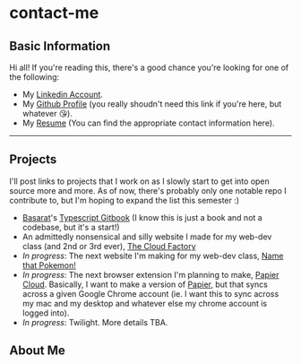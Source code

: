 # contact-me

## Basic Information

Hi all! If you're reading this, there's a good chance you're looking for one of the following: 

* My [Linkedin Account](https://www.linkedin.com/in/drake-eidukas/).
* My [Github Profile](https://github.com/Drake-Eidukas) (you really shoudn't need this link if you're here, but whatever 😘).
* My [Resume](./Resume_current.pdf) (You can find the appropriate contact information here). 

***

## Projects

I'll post links to projects that I work on as I slowly start to get into open source more and more. As of now, there's probably only one notable repo I contribute to, but I'm hoping to expand the list this semester :)

* [Basarat](https://github.com/basarat)'s [Typescript Gitbook](https://github.com/basarat/typescript-book) (I know this is just a book and not a codebase, but it's a start!)
* An admittedly nonsensical and silly website I made for my web-dev class (and 2nd or 3rd ever), [The Cloud Factory](https://github.com/Drake-Eidukas/CS-498-RK1-MP1)
* _In progress_: The next website I'm making for my web-dev class, [Name that Pokemon!](https://github.com/Drake-Eidukas/CS-498-RK1-MP2)
* _In progress_: The next browser extension I'm planning to make, [Papier Cloud](https://github.com/Drake-Eidukas/papier-cloud). Basically, I want to make a version of [Papier](https://getpapier.com/), but that syncs across a given Google Chrome account (ie. I want this to sync across my mac and my desktop and whatever else my chrome account is logged into).
* _In progress_: Twilight. More details TBA. 

## About Me